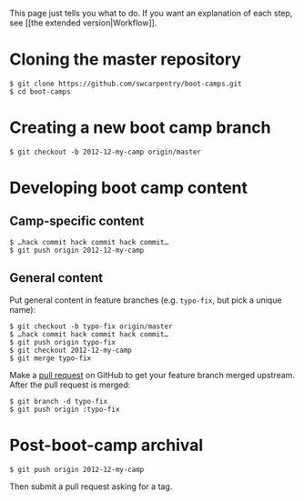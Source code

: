 This page just tells you what to do.  If you want an explanation of
each step, see [[the extended version|Workflow]].

# <a id="clone" /> Cloning the master repository

    $ git clone https://github.com/swcarpentry/boot-camps.git
    $ cd boot-camps

# <a id="new" /> Creating a new boot camp branch

    $ git checkout -b 2012-12-my-camp origin/master

# <a id="develop" /> Developing boot camp content

## <a id="camp-specific" /> Camp-specific content

    $ …hack commit hack commit hack commit…
    $ git push origin 2012-12-my-camp

## <a id="general" /> General content

Put general content in feature branches (e.g. `typo-fix`, but pick a
unique name):

    $ git checkout -b typo-fix origin/master
    $ …hack commit hack commit hack commit…
    $ git push origin typo-fix
    $ git checkout 2012-12-my-camp
    $ git merge typo-fix

Make a [pull request][gh-pull] on GitHub to get your feature branch
merged upstream.  After the pull request is merged:

    $ git branch -d typo-fix
    $ git push origin :typo-fix

# <a id="archive" /> Post-boot-camp archival

    $ git push origin 2012-12-my-camp

Then submit a pull request asking for a tag.

[boot-camps]: https://github.com/swcarpentry/boot-camps
[gh-pull]: https://help.github.com/articles/using-pull-requests
